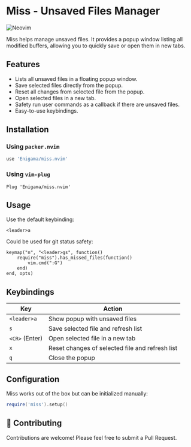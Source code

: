 # Miss - Unsaved Files Manager

![Neovim](https://img.shields.io/badge/Neovim-%3E=0.5-blue.svg)

Miss helps manage unsaved files. It provides a popup window listing all modified buffers, allowing you to quickly save or open them in new tabs.

## Features

- Lists all unsaved files in a floating popup window.
- Save selected files directly from the popup.
- Reset all changes from selected file from the popup.
- Open selected files in a new tab.
- Safety run user commands as a callback if there are unsaved files.
- Easy-to-use keybindings.

## Installation

### Using `packer.nvim`

```lua
use 'Enigama/miss.nvim'
```

### Using `vim-plug`

```vim
Plug 'Enigama/miss.nvim'
```

## Usage

Use the default keybinding:

```vim
<leader>a
```

Could be used for git status safety:

```
keymap("n", "<leader>gs", function()
    require("miss").has_missed_files(function()
        vim.cmd(":G")
    end)
end, opts)
```

## Keybindings

| Key            | Action                                          |
| -------------- | ----------------------------------------------- |
| `<leader>a`    | Show popup with unsaved files                   |
| `s`            | Save selected file and refresh list             |
| `<CR>` (Enter) | Open selected file in a new tab                 |
| `x`            | Reset changes of selected file and refresh list |
| `q`            | Close the popup                                 |

## Configuration

Miss works out of the box but can be initialized manually:

```lua
require('miss').setup()
```

## 🤝 Contributing

Contributions are welcome! Please feel free to submit a Pull Request.
